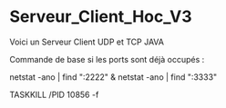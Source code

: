 # Serveur_Client_Hoc_V3
Voici un Serveur Client UDP et TCP JAVA

Commande de base si les ports sont déjà occupés :


netstat -ano | find ":2222" & netstat -ano | find ":3333"

TASKKILL /PID 10856 -f
